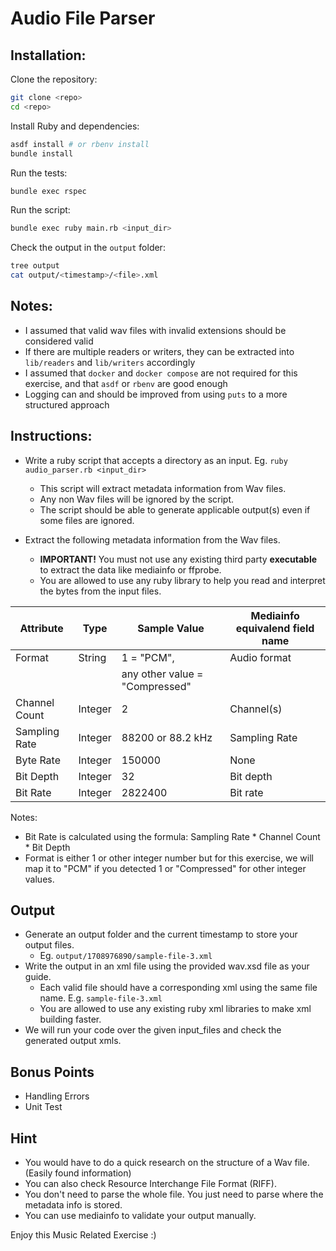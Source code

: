 # Audio File Parser

## Installation:

Clone the repository:

```sh
git clone <repo>
cd <repo>
```

Install Ruby and dependencies:

```sh
asdf install # or rbenv install
bundle install
```

Run the tests:

```sh
bundle exec rspec
```

Run the script:

```sh
bundle exec ruby main.rb <input_dir>
```

Check the output in the `output` folder:

```sh
tree output
cat output/<timestamp>/<file>.xml
```

## Notes:

- I assumed that valid wav files with invalid extensions should be considered valid
- If there are multiple readers or writers, they can be extracted into `lib/readers` and `lib/writers` accordingly
- I assumed that `docker` and `docker compose` are not required for this exercise, and that `asdf` or `rbenv` are good enough
- Logging can and should be improved from using `puts` to a more structured approach

## Instructions:

- Write a ruby script that accepts a directory as an input. Eg. `ruby audio_parser.rb <input_dir>`
  - This script will extract metadata information from Wav files.
  - Any non Wav files will be ignored by the script.
  - The script should be able to generate applicable output(s) even if some files are ignored.

- Extract the following metadata information from the Wav files.
  - **IMPORTANT!** You must not use any existing third party **executable** to extract the data like mediainfo or ffprobe.
  - You are allowed to use any ruby library to help you read and interpret the bytes from the input files.

| Attribute       |     Type        |      Sample Value             | Mediainfo equivalend field name |
|-----------------|-----------------|-------------------------------|---------------------------------|
|Format           |String           |1 = "PCM",                     |Audio format                     |
|                 |                 |any other value = "Compressed" |                                 |
|Channel Count    |Integer          |2                              |Channel(s)                       |
|Sampling Rate    |Integer          |88200 or 88.2 kHz              |Sampling Rate                    |
|Byte Rate        |Integer          |150000                         |None                             |
|Bit Depth        |Integer          |32                             |Bit depth                        |
|Bit Rate         |Integer          |2822400                        |Bit rate                         |

Notes:
- Bit Rate is calculated using the formula: Sampling Rate * Channel Count * Bit Depth
- Format is either 1 or other integer number but for this exercise, we will map it to "PCM" if you detected 1 or "Compressed" for other integer values.

## Output
- Generate an output folder and the current timestamp to store your output files.
  - Eg. `output/1708976890/sample-file-3.xml`
- Write the output in an xml file using the provided wav.xsd file as your guide.
  - Each valid file should have a corresponding xml using the same file name. E.g. `sample-file-3.xml`
  - You are allowed to use any existing ruby xml libraries to make xml building faster.
- We will run your code over the given input_files and check the generated output xmls.

## Bonus Points
- Handling Errors
- Unit Test

## Hint
- You would have to do a quick research on the structure of a Wav file. (Easily found information)
- You can also check Resource Interchange File Format (RIFF).
- You don't need to parse the whole file. You just need to parse where the metadata info is stored.
- You can use mediainfo to validate your output manually.

Enjoy this Music Related Exercise :)
